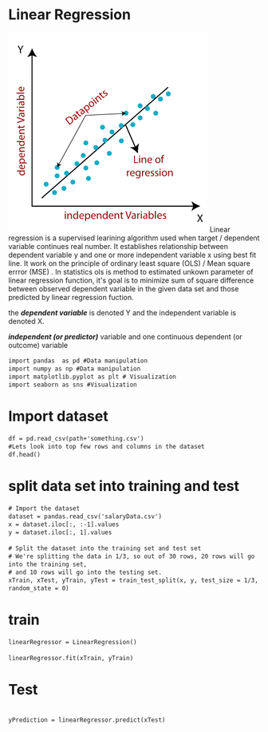 # Linear Regression


![](linear-regression-in-machine-learning.png)
Linear regression is a supervised learining algorithm used when target / dependent variable continues real number. It establishes relationship between dependent variable  y  and one or more independent variable  x  using best fit line. It work on the principle of ordinary least square  (OLS)  / Mean square errror  (MSE) . In statistics ols is method to estimated unkown parameter of linear regression function, it's goal is to minimize sum of square difference between observed dependent variable in the given data set and those predicted by linear regression fuction.

the ***dependent variable*** is denoted Y and the independent variable is denoted X.


***independent (or predictor)*** variable and one continuous dependent (or outcome) variable



```
import pandas  as pd #Data manipulation
import numpy as np #Data manipulation
import matplotlib.pyplot as plt # Visualization
import seaborn as sns #Visualization
```


# Import dataset
```
df = pd.read_csv(path+'something.csv')
#Lets look into top few rows and columns in the dataset
df.head()
```
# split data set into training and test 

```
# Import the dataset
dataset = pandas.read_csv('salaryData.csv')
x = dataset.iloc[:, :-1].values
y = dataset.iloc[:, 1].values

# Split the dataset into the training set and test set
# We're splitting the data in 1/3, so out of 30 rows, 20 rows will go into the training set,
# and 10 rows will go into the testing set.
xTrain, xTest, yTrain, yTest = train_test_split(x, y, test_size = 1/3, random_state = 0)
```


# train 

```
linearRegressor = LinearRegression()

linearRegressor.fit(xTrain, yTrain)
```

# Test

```

yPrediction = linearRegressor.predict(xTest)

```